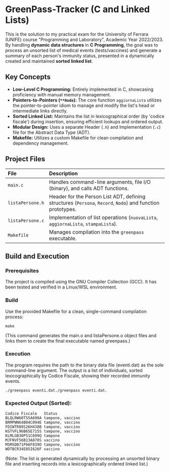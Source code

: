 # GreenPass-Tracker (C and Linked Lists)
This is the solution to my practical exam for the University of Ferrara (UNIFE) course "Programming and Laboratory", Academic Year 2022/2023. By handling **dynamic data structures** in **C Programming**, the goal was to process an unsorted list of medical events (tests/vaccines) and generate a summary of each person's immunity status, presented in a dynamically created and maintained **sorted linked list**.

## Key Concepts
- **Low-Level C Programming:** Entirely implemented in C, showcasing proficiency with manual memory management.
- **Pointers-to-Pointers (`**Node`):** The core function `aggiornaLista` utilizes the pointer-to-pointer idiom to manage and modify the list's head or intermediate links directly.
- **Sorted Linked List:** Maintains the list in lexicographical order (by 'codice fiscale') during insertion, ensuring efficient lookups and ordered output.
- **Modular Design:** Uses a separate Header (`.h`) and Implementation (`.c`) file for the Abstract Data Type (ADT).
- **Makefile:** Utilizes a custom Makefile for clean compilation and dependency management.

## Project Files
| File | Description |
| :--- | :--- |
| `main.c` | Handles command-line arguments, file I/O (binary), and calls ADT functions. |
| `listaPersone.h` | Header for the Person List ADT, defining structures (`Persona`, `Record`, `Nodo`) and function prototypes. |
| `listaPersone.c` | Implementation of list operations (`nuovaLista`, `aggiornaLista`, `stampaLista`). |
| `Makefile` | Manages compilation into the `greenpass` executable. |

## Build and Execution

### Prerequisites
The project is compiled using the GNU Compiler Collection (GCC). It has been tested and verified in a Linux/WSL environment.

### Build
Use the provided Makefile for a clean, single-command compilation process:
```
make
```
(This command generates the main.o and listaPersone.o object files and links them to create the final executable named greenpass.)

### Execution
The program requires the path to the binary data file (eventi.dat) as the sole command-line argument. The output is a list of individuals, sorted lexicographically by Codice Fiscale, showing their recorded immunity events.
```
./greenpass eventi.dat./greenpass eventi.dat.
```

### Expected Output (Sorted):
```
Codice Fiscale   Status
BLQLRW60T55A690A tampone, vaccino
BRMPWN64B04C094E tampone, vaccino
FDIWTR89S26H438B tampone, vaccino
KGTVFL96B65E715S tampone, vaccino
KLMLGB30P51C699Q tampone
MJFNVF56B13A870S vaccino
MSMSDB71P66F839O tampone, vaccino
WDTBCR34E05I626F vaccino
```
(Note: The list is generated dynamically by processing an unsorted binary file and inserting records into a lexicographically ordered linked list.)
